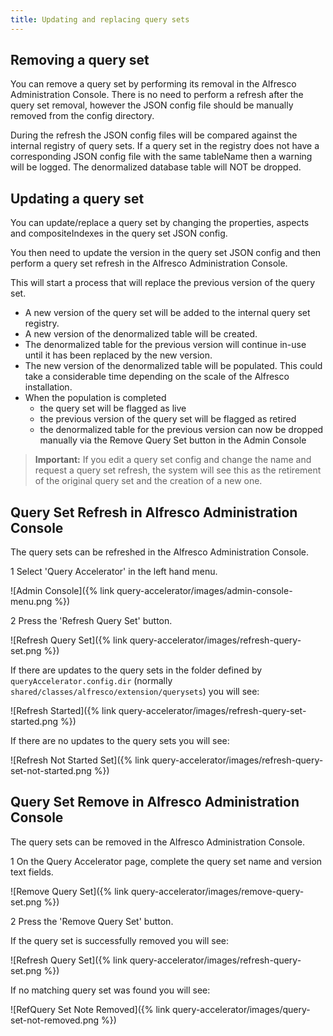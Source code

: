 ```yaml
---
title: Updating and replacing query sets
---
```


## Removing a query set

You can remove a query set by performing its removal in the Alfresco Administration Console. There is no need to perform
 a refresh after the query set removal, however the JSON config file should be manually removed from the config directory.

During the refresh the JSON config files will be compared against the internal registry of query sets. If a query set in
the registry does not have a corresponding JSON config file with the same tableName then a warning will be logged.
The denormalized database table will NOT be dropped. 

## Updating a query set

You can update/replace a query set by changing the properties, aspects and compositeIndexes in the query set JSON config.

You then need to update the version in the query set JSON config and then perform a query set refresh in the
Alfresco Administration Console.

This will start a process that will replace the previous version of the query set.
* A new version of the query set will be added to the internal query set registry.
* A new version of the denormalized table will be created.
* The denormalized table for the previous version will continue in-use until it has been replaced by the new version.
* The new version of the denormalized table will be populated. This could take a considerable time depending on the scale 
of the Alfresco installation.
* When the population is completed
    * the query set will be flagged as live
    * the previous version of the query set will be flagged as retired
    * the denormalized table for the previous version can now be dropped manually via the Remove Query Set button in the
    Admin Console 

 > **Important:** If you edit a query set config and change the name and request a query set refresh, the system will see this as the retirement of the original query set and the creation of a new one.

## Query Set Refresh in Alfresco Administration Console

The query sets can be refreshed in the Alfresco Administration Console.

1 Select 'Query Accelerator' in the left hand menu.

![Admin Console]({% link query-accelerator/images/admin-console-menu.png %})

2 Press the 'Refresh Query Set' button.

![Refresh Query Set]({% link query-accelerator/images/refresh-query-set.png %})

If there are updates to the query sets in the folder defined by `queryAccelerator.config.dir` (normally
`shared/classes/alfresco/extension/querysets`) you will see:

![Refresh Started]({% link query-accelerator/images/refresh-query-set-started.png %})

If there are no updates to the query sets you will see:

![Refresh Not Started Set]({% link query-accelerator/images/refresh-query-set-not-started.png %})

## Query Set Remove in Alfresco Administration Console

The query sets can be removed in the Alfresco Administration Console.

1 On the Query Accelerator page, complete the query set name and version text fields.

![Remove Query Set]({% link query-accelerator/images/remove-query-set.png %})

2 Press the 'Remove Query Set' button.

If the query set is successfully removed you will see:

![Refresh Query Set]({% link query-accelerator/images/refresh-query-set.png %})

If no matching query set was found you will see:

![RefQuery Set Note Removed]({% link query-accelerator/images/query-set-not-removed.png %})
